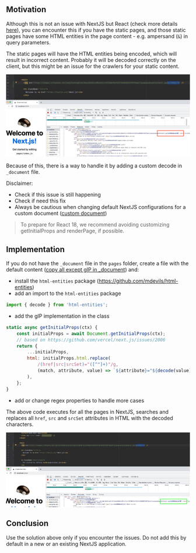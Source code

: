 ## Motivation

Although this is not an issue with NextJS but React (check more details [here](https://github.com/facebook/react/issues/13838)),
you can encounter this if you have the static pages, and those static pages have some HTML entities in the page content -
e.g. ampersand (`&`) in query parameters.

The static pages will have the HTML entities being encoded, which will result in incorrect content. Probably it will be
decoded correctly on the client, but this might be an issue for the crawlers for your static content.

![Ampersand is encoded incorrect](/img/nextjs/nextjs_encoding_issue.jpg)

Because of this, there is a way to handle it by adding a custom decode in `_document` file.

Disclaimer:
* Check if this issue is still happening
* Check if need this fix
* Always be cautious when changing default NextJS configurations for a custom document ([custom document](https://nextjs.org/docs/advanced-features/custom-document#customizing-renderpage))

> To prepare for React 18, we recommend avoiding customizing getInitialProps and renderPage, if possible.

## Implementation

If you do not have the `_document` file in the `pages` folder, create a file with the default content ([copy all except gIP in _document](https://nextjs.org/docs/advanced-features/custom-document#customizing-renderpage)) and:

* install the `html-entities` package (https://github.com/mdevils/html-entities)  
* add an import to the `html-entities` package
```javascript
import { decode } from 'html-entities';
```
* add the gIP implementation in the class
```jsx
static async getInitialProps(ctx) {
    const initialProps = await Document.getInitialProps(ctx);
    // based on https://github.com/vercel/next.js/issues/2006
    return {
        ...initialProps,
        html: initialProps.html.replace(
            /(href|src|srcSet)="([^"]+)"/g,
            (match, attribute, value) => `${attribute}="${decode(value)}"`
        ),
    };
}
```
* add or change regex properties to handle more cases

The above code executes for all the pages in NextJS, searches and replaces all `href`, `src` and `srcSet` attributes in HTML with the
decoded characters.

![Ampersand is now encoded correctly](/img/nextjs/nextjs_encoding_fixed.jpg)

## Conclusion

Use the solution above only if you encounter the issues. Do not add this by default in a new or an existing NextJS application.
